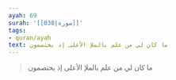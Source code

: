 ```yaml
---
ayah: 69
surah: '[[038|سورة]]'
tags:
- quran/ayah
text: ما كان لي من علم بالملإ الأعلى إذ يختصمون
---
```

> ما كان لي من علم بالملإ الأعلى إذ يختصمون

